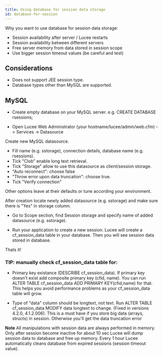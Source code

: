 ```yaml
---
title: Using database for session data storage
id: database-for-session
---
```


Why you want to use database for session data storage:

* Session availability after server / Lucee restarts
* Session availability between different servers
* Free server memory from data stored in session scope
* Use bigger session timeout values (be careful and test)

## Considerations ##

* Does not support JEE session type.
* Database types other than MySQL are supported.

## MySQL ##

* Create empty database on your MySQL server. e.g. CREATE DATABASE rsessions;

* Open Lucee Web Administrator (your hostname/lucee/admin/web.cfm) -> Services -> Datasource

Create new MySQL datasource.

* Fill name (e.g. sstorage), connection details, database name (e.g. rsessions).
* Tick "Clob" enable long text retrieval.
* Tick "Storage" allow to use this datasource as client/session storage.
* "Auto reconnect": choose false
* "Throw error upon data truncation": choose true.
* Tick "Verify connection"

Other options leave at their defaults or tune according your environment.

After creation locate newly added datasource (e.g. sstorage) and make sure there is "Yes" in storage column.

* Go to Scope section, find Session storage and specify name of added datasource (e.g. sstorage).

* Run your application to create a new session. Lucee will create a cf_session_data table in your database. Then you will see session data stored in database.

Thats it!

### TIP: manually check cf_session_data table for: ###

* Primary key existance (DESCRIBE cf_session_data). If primary key doesn't exist add composite primary key (cfid, name). You can run ALTER TABLE cf_session_data ADD PRIMARY KEY(cfid,name) for that. This helps you avoid performance problems as your cf_session_data table will grow.

* Type of "data" column should be longtext, not text. Run ALTER TABLE cf_session_data MODIFY data longtext to change. (Fixed in versions 4.2.0, 4.1.2.006). This is a must have if you store big data (arrays, structs) in session. Otherwise you'll get the data truncation error

**Note** All manipulations with session data are always performed in memory. Only after session become inactive for about 10 sec Lucee will dump session data to database and free up memory. Every 1 hour Lucee automatically cleans database from expired sessions (session timeout value).
